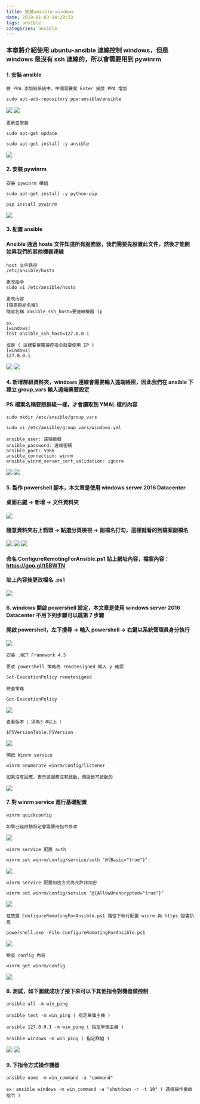 ```yaml
---
title: 安裝ansible-windows
date: 2019-01-03 14:29:23
tags: ansible
categories: ansible
---
```


### 本章將介紹使用 ubuntu-ansible 連線控制 windows，但是 windows 是沒有 ssh 連線的，所以會需要用到 pywinrm

<!-- more -->

#### 1. 安裝 ansible

```
將 PPA 添加到系統中，中間需要案 Enter 接受 PPA 增加

sudo apt-add-repository ppa:ansible/ansible
```

![ ](images/1.png)
![ ](images/2.png)

```
更新並安裝

sudo apt-get update

sudo apt-get install -y ansible
```

![ ](images/3.png)

#### 2. 安裝 pywinrm

```
安裝 pywinrm 模組

sudo apt-get install -y python-pip

pip install pywinrm
```

![ ](images/4.png)

#### 3. 配置 ansible

#### Ansible 通過 hosts 文件知道所有服務器，我們需要先設置此文件，然後才能開始與我們的其他機器連線

```
host 文件路徑
/etc/ansible/hosts

更改指令
sudo vi /etc/ansible/hosts

更改內容
[隨意群組名稱]
隨意名稱 ansible_ssh_host=要連線機器 ip

ex：
[windows]
test ansible_ssh_host=127.0.0.1

或是 ( 這樣要單獨操控指令就要使用 IP )
[windows]
127.0.0.1
```

![ ](images/6.png)
![ ](images/12.png)

#### 4. 新增群組資料夾，windows 連線會需要輸入遠端帳密，因此我們在 ansible 下建立 group_vars 輸入遠端需要設定

#### PS.檔案名稱要跟群組一樣，才會讀取到 YMAL 檔的內容

```
sudo mkdir /etc/ansible/group_vars

sudo vi /etc/ansible/group_vars/windows.yml

ansible_user: 遠端帳號
ansible_password: 遠端密碼
ansible_port: 5986
ansible_connection: winrm
ansible_winrm_server_cert_validation: ignore
```

![ ](images/5.png)
![ ](images/7.png)

#### 5. 製作 powershell 腳本，本文章是使用 windows server 2016 Datacenter

#### 桌面右鍵 → 新增 → 文件資料夾

![ ](images/19.png)

#### 隨意資料夾右上箭頭 → 點選分頁檢視 → 副檔名打勾，這樣就看的到檔案副檔名

![ ](images/20.png)
![ ](images/21.png)
![ ](images/22.png)

#### 命名 ConfigureRemotingForAnsible.ps1 貼上網址內容，檔案內容：https://goo.gl/t5BWTN

#### 貼上內容後更改檔名 .ps1

![ ](images/23.png)

#### 6. windows 開啟 powershell 設定，本文章是使用 windows server 2016 Datacenter 不用下列步驟可以跳第 7 步驟

#### 開啟 powershell，左下搜尋 → 輸入 powershell → 右鍵以系統管理員身分執行

![ ](images/24.png)

```
安裝 .NET Framework 4.5
```

```
更改 powershell 策略為 remotesigned 輸入 y 確認

Set-ExecutionPolicy remotesigned

檢查策略

Get-ExecutionPolicy

```

![ ](images/15.png)

```
查看版本（ 須為3.0以上 ）

$PSVersionTable.PSVersion
```

![ ](images/16.png)

```
開啟 Winrm service

winrm enumerate winrm/config/listener

如果沒有回應，表示該服務沒有啟動，預設是不啟動的
```

![ ](images/17.png)

#### 7. 對 winrm service 進行基礎配置

```
winrm quickconfig

如果已經啟動設定會需要用指令修改
```

![ ](images/18.png)

```
winrm service 配置 auth

winrm set winrm/config/service/auth ‘@{Basic="true"}‘
```

![ ](images/8.png)

```
winrm service 配置加密方式為允許非加密

winrm set winrm/config/service ‘@{AllowUnencrypted="true"}‘
```

![ ](images/9.png)

```
在放置 ConfigureRemotingForAnsible.ps1 路徑下執行配置 winrm 與 https 證書訊息

powershell.exe -File ConfigureRemotingForAnsible.ps1
```

![ ](images/10.png)

```
檢查 config 內容

winrm get winrm/config
```

![ ](images/14.png)

#### 8. 測試，如下圖就成功了接下來可以下其他指令對機器做控制

```
ansible all -m win_ping

ansible test -m win_ping ( 指定單個主機 )

ansible 127.0.0.1 -m win_ping ( 指定單個主機 )

ansible windows -m win_ping ( 指定群組 )
```

![ ](images/11.png)
![ ](images/13.png)

#### 9. 下指令方式操作機器

```
ansible name -m win_command -a "command"

ex：ansible windows -m win_command -a "shutdown -r -t 10" ( 遠端操作重啟指令 )
```